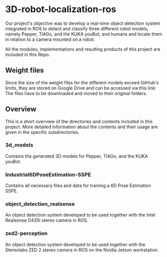 # 3D-robot-localization-ros

Our project's objective was to develop a real-time object detection system integrated in ROS to detect and classify three different robot models, namely Pepper, TIAGo, and the KUKA youBot, and humans and locate them in relation to a camera mounted on a robot.

All the modules, implementations and resulting products of this project are included in this Repo.

## Weight files

Since the size of the weight files for the different models exceed GitHub's limits, they are stored on Google Drive and can be accessed via this link:
The files have to be downloaded and moved to their original folders. 

## Overview

This is a short overview of the directories and contents included in this project. More detailed information about the contents and their usage are given in the specific subdirectories.

### 3d_models

Contains the generated 3D models for Pepper, TIAGo, and the KUKA youBot.

### Industrial6DPoseEstimation-SSPE

Contains all necessary files and data for training a 6D Pose Estimation SSPE.

### object_detection_realsense

An object detection system developed to be used together with the Intel Realsense D435i stereo camera in ROS.

### zed2-perception

An object detection system developed to be used together with the Stereolabs ZED 2 stereo camera in ROS on the Nvidia Jetson workstation.

